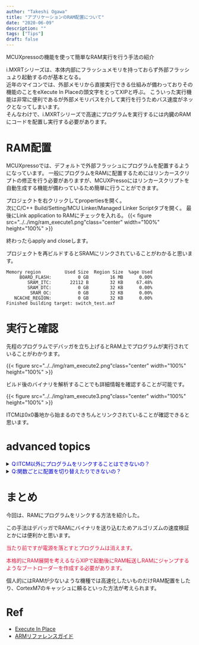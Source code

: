 ```yaml
---
author: "Takeshi Ogawa"
title: "アプリケーションのRAM配置について"
date: "2020-06-09"
description: ""
tags: ["Tips"]
draft: false
---
```


MCUXpressoの機能を使って簡単なRAM実行を行う手法の紹介
<!--more-->

i.MXRTシリーズは、本体内部にフラッシュメモリを持っておらず外部フラッシュより起動するのが基本となる。  
近年のマイコンでは、外部メモリから直接実行できる仕組みが備わっておりその機能のことをeXecute In Placeの頭文字をとってXIPと呼ぶ。
こういった実行機能は非常に便利であるが外部メモリバスを介して実行を行うためバス速度がネックとなってしまいます。  
そんなわけで、i.MXRTシリーズで高速にプログラムを実行するには内臓のRAMにコードを配置し実行する必要があります。
# RAM配置
MCUXpressoでは、デフォルトで外部フラッシュにプログラムを配置するようになっています。
一般にプログラムをRAMに配置するためにはリンカースクリプトの修正を行う必要がありますが、MCUXPressoにはリンカースクリプトを自動生成する機能が備わっているため簡単に行うことができます。

プロジェクトを右クリックしてpropertiesを開く。  
次にC/C++ Build/Setting/MCU Linker/Managed Linker Scriptタブを開く。
最後にLink application to RAMにチェックを入れる。
{{< figure src="../../img/ram_execute1.png"class="center" width="100%" height="100%" >}}

終わったらapply and closeします。

プロジェクトを再ビルドするとSRAMにリンクされていることがわかると思います。
```
Memory region         Used Size  Region Size  %age Used
     BOARD_FLASH:          0 GB        16 MB      0.00%
        SRAM_ITC:       22112 B        32 KB     67.48%
        SRAM_DTC:          0 GB        32 KB      0.00%
         SRAM_OC:          0 GB        32 KB      0.00%
   NCACHE_REGION:          0 GB        32 KB      0.00%
Finished building target: switch_test.axf
```

# 実行と確認
先程のプログラムでデバッガを立ち上げるとRAM上でプログラムが実行されていることがわかります。

{{< figure src="../../img/ram_execute2.png"class="center" width="100%" height="100%" >}}

ビルド後のバイナリを解析することでも詳細情報を確認することが可能です。

{{< figure src="../../img/ram_execute3.png"class="center" width="100%" height="100%" >}}

ITCMは0x0番地から始まるのできちんとリンクされていることが確認できると思います。


# advanced topics

<details><summary><font color="MediumBlue">Q:ITCM以外にプログラムをリンクすることはできないの？</font></summary><div>

A:できます
</font>

Properties/C/C++ Build/MCU settingにてmemory detailで順序を変更することで可能です。
{{< figure src="../../img/ram_execute4.png"class="center" width="100%" height="100%" >}}

```
Memory region         Used Size  Region Size  %age Used
     BOARD_FLASH:          0 GB        16 MB      0.00%
        SRAM_DTC:       22112 B        32 KB     67.48%
        SRAM_ITC:          0 GB        32 KB      0.00%
         SRAM_OC:          0 GB        32 KB      0.00%
   NCACHE_REGION:          0 GB        32 KB      0.00%
```
</div></details>

<details><summary><font color="MediumBlue">Q:関数ごとに配置を切り替えたりできないの？</font></summary><div>

A:できます  
__attribute__((section("name")))というGNU コンパイラの拡張機能を使って配置を明示的に指定できます。

"name"にはリンカースクリプト内で宣言されているシンボルを書きます。

```c++
__attribute__((section(".ramfunc.$SRAM_ITC"))) void helloTask();

void helloTask(){
	PRINTF("Hello World\n");
}
```

```
Memory region         Used Size  Region Size  %age Used
     BOARD_FLASH:          0 GB        16 MB      0.00%
        SRAM_DTC:       22132 B        32 KB     67.54%
        SRAM_ITC:          32 B        32 KB      0.10%
         SRAM_OC:          0 GB        32 KB      0.00%
   NCACHE_REGION:          0 GB        32 KB      0.00%
```
</div></details>


# まとめ
今回は、RAMにプログラムをリンクする方法を紹介した。

この手法はデバッガでRAMにバイナリを送り込むためアルゴリズムの速度検証とかには便利かと思います。 

<font color="Crimson">当たり前ですが電源を落とすとプログラムは消えます。

本格的にRAM展開を考えるならXIPで起動後にRAM転送しRAMにジャンプするようなブートローダーを作成する必要があります。
</font>

個人的にはRAMが少ないような機種では高速化したいものだけRAM配置をしたり、CortexM7のキャッシュに頼るといった方法が考えられます。
# Ref

- [Execute In Place](https://www.design-reuse.com/articles/41861/execute-in-place-xip-nor-flash-spi-protocol.html)
- [ARMリファレンスガイド](http://infocenter.arm.com/help/index.jsp?topic=/com.arm.doc.dui0348bj/Caccache.html)